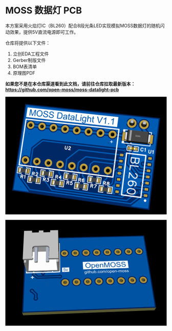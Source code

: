 # MOSS 数据灯 PCB

本方案采用火焰灯IC（BL260）配合8段光条LED实现模拟MOSS数据灯的随机闪动效果，提供5V直流电源即可工作。

仓库将提供以下文件：
1. 立创EDA工程文件
2. Gerber制版文件
3. BOM表清单
4. 原理图PDF

**如果您不是在本仓库渠道看到此文档，请前往仓库拉取最新版本：https://github.com/open-moss/moss-datalight-pcb**

![image](top.png)

![image](bottom.png)